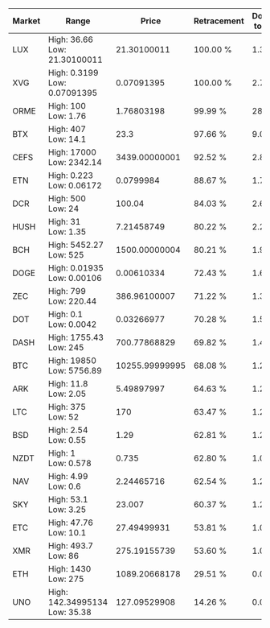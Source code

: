 | Market | Range | Price| Retracement | Doubles to 50% |
| --- | --- | --- | --- | --- |
| LUX | High: 36.66<br />Low: 21.30100011 | 21.30100011 | 100.00 % | 1.36 |
| XVG | High: 0.3199<br />Low: 0.07091395 | 0.07091395 | 100.00 % | 2.76 |
| ORME | High: 100<br />Low: 1.76 | 1.76803198 | 99.99 % | 28.78 |
| BTX | High: 407<br />Low: 14.1 | 23.3 | 97.66 % | 9.04 |
| CEFS | High: 17000<br />Low: 2342.14 | 3439.00000001 | 92.52 % | 2.81 |
| ETN | High: 0.223<br />Low: 0.06172 | 0.0799984 | 88.67 % | 1.78 |
| DCR | High: 500<br />Low: 24 | 100.04 | 84.03 % | 2.62 |
| HUSH | High: 31<br />Low: 1.35 | 7.21458749 | 80.22 % | 2.24 |
| BCH | High: 5452.27<br />Low: 525 | 1500.00000004 | 80.21 % | 1.99 |
| DOGE | High: 0.01935<br />Low: 0.00106 | 0.00610334 | 72.43 % | 1.67 |
| ZEC | High: 799<br />Low: 220.44 | 386.96100007 | 71.22 % | 1.32 |
| DOT | High: 0.1<br />Low: 0.0042 | 0.03266977 | 70.28 % | 1.59 |
| DASH | High: 1755.43<br />Low: 245 | 700.77868829 | 69.82 % | 1.43 |
| BTC | High: 19850<br />Low: 5756.89 | 10255.99999995 | 68.08 % | 1.25 |
| ARK | High: 11.8<br />Low: 2.05 | 5.49897997 | 64.63 % | 1.26 |
| LTC | High: 375<br />Low: 52 | 170 | 63.47 % | 1.26 |
| BSD | High: 2.54<br />Low: 0.55 | 1.29 | 62.81 % | 1.20 |
| NZDT | High: 1<br />Low: 0.578 | 0.735 | 62.80 % | 1.07 |
| NAV | High: 4.99<br />Low: 0.6 | 2.24465716 | 62.54 % | 1.25 |
| SKY | High: 53.1<br />Low: 3.25 | 23.007 | 60.37 % | 1.22 |
| ETC | High: 47.76<br />Low: 10.1 | 27.49499931 | 53.81 % | 1.05 |
| XMR | High: 493.7<br />Low: 86 | 275.19155739 | 53.60 % | 1.05 |
| ETH | High: 1430<br />Low: 275 | 1089.20668178 | 29.51 % | 0.00 |
| UNO | High: 142.34995134<br />Low: 35.38 | 127.09529908 | 14.26 % | 0.00 |
